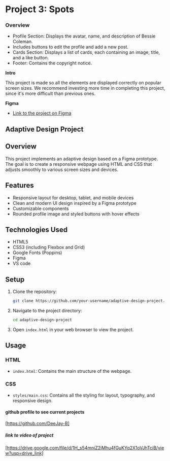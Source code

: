 # Project 3: Spots

### Overview

- Profile Section: Displays the avatar, name, and description of Bessie Coleman.
- Includes buttons to edit the profile and add a new post.
- Cards Section: Displays a list of cards, each containing an image, title, and a like button.
- Footer: Contains the copyright notice.

**Intro**

This project is made so all the elements are displayed correctly on popular screen sizes. We recommend investing more time in completing this project, since it's more difficult than previous ones.

**Figma**

- [Link to the project on Figma](https://www.figma.com/file/BBNm2bC3lj8QQMHlnqRsga/Sprint-3-Project-%E2%80%94-Spots?type=design&node-id=2%3A60&mode=design&t=afgNFybdorZO6cQo-1)

## Adaptive Design Project

## Overview

This project implements an adaptive design based on a Figma prototype. The goal is to create a responsive webpage using HTML and CSS that adjusts smoothly to various screen sizes and devices.

## Features

- Responsive layout for desktop, tablet, and mobile devices
- Clean and modern UI design inspired by a Figma prototype
- Customizable components
- Rounded profile image and styled buttons with hover effects

## Technologies Used

- HTML5
- CSS3 (including Flexbox and Grid)
- Google Fonts (Poppins)
- Figma
- VS code

## Setup

1. Clone the repository:

   ```bash
   git clone https://github.com/your-username/adaptive-design-project.git
   ```

2. Navigate to the project directory:

   ```bash
   cd adaptive-design-project
   ```

3. Open `index.html` in your web browser to view the project.

## Usage

### HTML

- `index.html`: Contains the main structure of the webpage.

### CSS

- `styles/main.css`: Contains all the styling for layout, typography, and responsive design.

#### github profile to see current projects

[https://github.com/DeeJay-B]

##### link to video of project

[https://drive.google.com/file/d/1H_s54mniZ2jMhu4fGuKYq2X1oVJhTciB/view?usp=drive_link]
